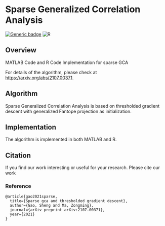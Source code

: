 # Sparse Generalized Correlation Analysis
[![Generic badge](https://img.shields.io/badge/MATLAB-R2020a-BLUE.svg)](https://shields.io/)
![R](https://img.shields.io/badge/R-CRAN-orange)


## Overview

MATLAB Code and R Code Implementation for sparse GCA

For details of the algorithm, please check at https://arxiv.org/abs/2107.00371.

## Algorithm

Sparse Generalized Correlation Analysis is based on thresholded gradient descent with generalized Fantope projection as initialization.

## Implementation

The algorithm is implemented in both MATLAB and R.

## Citation 

If you find our work interesting or useful for your research. Please cite our work

### Reference
```
@article{gao2021sparse,
  title={Sparse gca and thresholded gradient descent},
  author={Gao, Sheng and Ma, Zongming},
  journal={arXiv preprint arXiv:2107.00371},
  year={2021}
}
```

